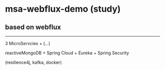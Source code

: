 # msa-webflux-demo (study)

## based on webflux
---
3 MicroServcies + (...)

reactiveMongoDB + Spring Cloud + Eureka + Spring Security 

(resilience4j, kafka, docker)
